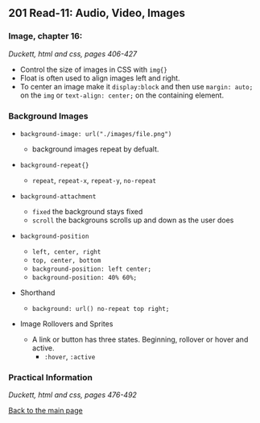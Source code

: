 ## 201 Read-11: Audio, Video, Images


### Image, chapter 16:
*Duckett, html and css, pages 406-427*

+ Control the size of images in CSS with `img{}`
+ Float is often used to align images left and right.  
+ To center an image make it `display:block` and then use `margin: auto;` on the `img` or `text-align: center;` on the containing element.

### Background Images
+ `background-image: url("./images/file.png")`
    + background images repeat by defualt.
+ `background-repeat{}`
    + `repeat`, `repeat-x`, `repeat-y`, `no-repeat`
+ `background-attachment`
    + `fixed` the background stays fixed
    + `scroll` the backgrouns scrolls up and down as the user does
+ `background-position` 
    + `left, center, right`
    + `top, center, bottom`
    + `background-position: left center;`
    + `background-position: 40% 60%;`
+ Shorthand
    + `background: url() no-repeat top right;`


+ Image Rollovers and Sprites
    + A link or button has three states.  Beginning, rollover or hover and active.
        + `:hover`, `:active`


### Practical Information
*Duckett, html and css, pages 476-492*





[Back to the main page](../README.md)
